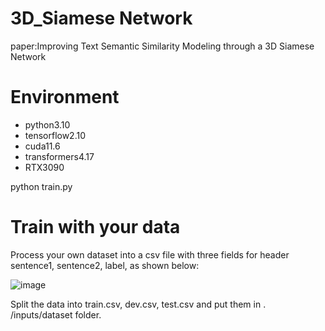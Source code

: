 # 3D_Siamese Network
paper:Improving Text Semantic Similarity Modeling through a 3D Siamese Network
# Environment
+ python3.10
+ tensorflow2.10
+ cuda11.6
+ transformers4.17
+ RTX3090

python train.py

# Train with your data
Process your own dataset into a csv file with three fields for header sentence1, sentence2, label, as shown below:

![image](https://github.com/843ECAI2023/3D_SN/assets/137853293/8788f0e7-e035-42c4-ad10-bf60e3a1a5e2)

Split the data into train.csv, dev.csv, test.csv and put them in . /inputs/dataset folder.


